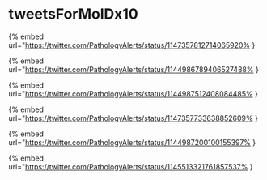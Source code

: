 # tweetsForMolDx10

{% embed url="https://twitter.com/PathologyAlerts/status/1147357812714065920% }

{% embed url="https://twitter.com/PathologyAlerts/status/1144986789406527488% }

{% embed url="https://twitter.com/PathologyAlerts/status/1144987512408084485% }

{% embed url="https://twitter.com/PathologyAlerts/status/1147357733638852609% }

{% embed url="https://twitter.com/PathologyAlerts/status/1144987200100155397% }

{% embed url="https://twitter.com/PathologyAlerts/status/1145513321761857537% }

